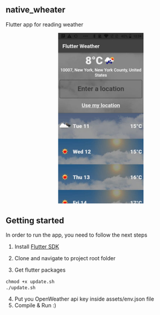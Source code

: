 ## native_wheater
Flutter app for reading weather

<p align="center">
<img src="doc/weather.jpg" width="45%"/> 
</p>

## Getting started

In order to run the app, you need to follow the next steps

1. Install [Flutter SDK](https://flutter.dev/docs/get-started/install)

2. Clone and navigate to project root folder
3. Get flutter packages
```
chmod +x update.sh
./update.sh
```

4. Put you OpenWeather api key inside assets/env.json file
5. Compile & Run :)
